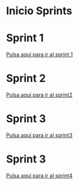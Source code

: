 # Inicio Sprints

# Sprint 1

[Pulsa aquí para ir al sprint 1](sprint1/index.md)

# Sprint 2

[Pulsa aquí para ir al sprint2](sprint2/index.md)

# Sprint 3

[Pulsa aquí para ir al sprint3](sprint3/index.md)

# Sprint 3

[Pulsa aquí para ir al sprint4](sprint4/index.md)